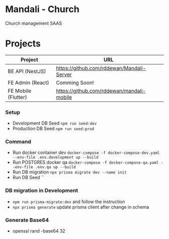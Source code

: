 # Mandali - Church 
Church management SAAS

# Projects

| Project               | URL                                         |
| --------------------- | ------------------------------------------- |
| BE API (NestJS)       | https://github.com/rddewan/Mandali-Server   |
| FE Admin (React)      | Comming Soon!                               |
| FE Mobile (Flutter)   | https://github.com/rddewan/mandali-mobile   |


### Setup
- Development DB Seed `npm run seed:dev`
- Production DB Seed `npm run seed:prod`

### Command
- Run docker container dev  `docker-compose -f docker-compose-dev.yaml --env-file .env.development up --build`
- Run POSTGRES docker qa  `docker-compose -f docker-compose-qa.yaml --env-file .env.qa up --build`
- Run DB migration `npx prisma migrate dev --name init`
- Run DB Seed ``

### DB migration in Development
* `npm run prisma-migrate:dev` and follow the instruction
* `npx prisma generate` update prisma client after change in schema


### Generate Base64
-  openssl rand -base64 32